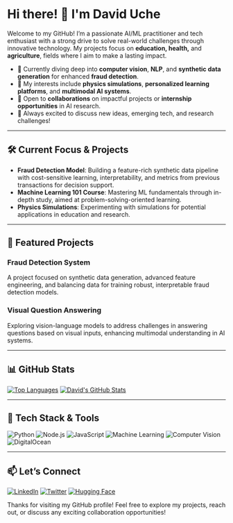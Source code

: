 # Hi there! 👋 I'm David Uche

Welcome to my GitHub! I’m a passionate AI/ML practitioner and tech enthusiast with a strong drive to solve real-world challenges through innovative technology. My projects focus on **education, health,** and **agriculture**, fields where I aim to make a lasting impact.

- 🌱 Currently diving deep into **computer vision**, **NLP**, and **synthetic data generation** for enhanced **fraud detection**.
- 👀 My interests include **physics simulations**, **personalized learning platforms**, and **multimodal AI systems**.
- 💼 Open to **collaborations** on impactful projects or **internship opportunities** in AI research.
- 💬 Always excited to discuss new ideas, emerging tech, and research challenges!

---

## 🛠 Current Focus & Projects

- **Fraud Detection Model**: Building a feature-rich synthetic data pipeline with cost-sensitive learning, interpretability, and metrics from previous transactions for decision support.
- **Machine Learning 101 Course**: Mastering ML fundamentals through in-depth study, aimed at problem-solving-oriented learning.
- **Physics Simulations**: Experimenting with simulations for potential applications in education and research.

---

## 🌟 Featured Projects
### Fraud Detection System
A project focused on synthetic data generation, advanced feature engineering, and balancing data for training robust, interpretable fraud detection models.

### Visual Question Answering
Exploring vision-language models to address challenges in answering questions based on visual inputs, enhancing multimodal understanding in AI systems.

---

## 📊 GitHub Stats

[![Top Languages](https://github-readme-stats.vercel.app/api/top-langs/?username=daviduche03&layout=compact&theme=algolia)](https://github.com/daviduche03)
[![David's GitHub Stats](https://github-readme-stats.vercel.app/api?username=daviduche03&theme=algolia&show_icons=true)](https://github.com/daviduche03)

---

## 🚀 Tech Stack & Tools
![Python](https://img.shields.io/badge/-Python-3776AB?style=for-the-badge&logo=python&logoColor=white)
![Node.js](https://img.shields.io/badge/-Node.js-339933?style=for-the-badge&logo=node.js&logoColor=white)
![JavaScript](https://img.shields.io/badge/-JavaScript-F7DF1E?style=for-the-badge&logo=javascript&logoColor=black)
![Machine Learning](https://img.shields.io/badge/-Machine%20Learning-0066ff?style=for-the-badge)
![Computer Vision](https://img.shields.io/badge/-Computer%20Vision-ff0066?style=for-the-badge)
![DigitalOcean](https://img.shields.io/badge/-DigitalOcean-0080FF?style=for-the-badge&logo=digitalocean&logoColor=white)

---

## 📫 Let’s Connect
[![LinkedIn](https://img.shields.io/badge/-LinkedIn-0077B5?style=for-the-badge&logo=linkedin&logoColor=white)](https://www.linkedin.com/in/daviduche03/)
[![Twitter](https://img.shields.io/badge/-Twitter-1DA1F2?style=for-the-badge&logo=twitter&logoColor=white)](https://twitter.com/daviduche03)
[![Hugging Face](https://img.shields.io/badge/-Hugging%20Face-ffcc00?style=for-the-badge&logo=huggingface&logoColor=black)](https://huggingface.co/daviduche03)

Thanks for visiting my GitHub profile! Feel free to explore my projects, reach out, or discuss any exciting collaboration opportunities!
